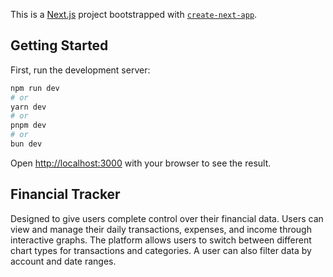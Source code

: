This is a [Next.js](https://nextjs.org/) project bootstrapped with [`create-next-app`](https://github.com/vercel/next.js/tree/canary/packages/create-next-app).

## Getting Started

First, run the development server:

```bash
npm run dev
# or
yarn dev
# or
pnpm dev
# or
bun dev
```

Open [http://localhost:3000](http://localhost:3000) with your browser to see the result.



## Financial Tracker

Designed to give users complete control over their financial data. 
Users can view and manage their daily transactions, expenses, and income through interactive graphs. 
The platform allows users to switch between different chart types for transactions and categories. 
A user can also filter data by account and date ranges.
